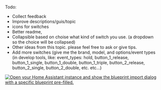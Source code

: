 Todo:
- Collect feedback
- Improve descriptions/guis/topic
- icons for switches
- Better readme,
- Collapsible based on choise what kind of switch you use. (a dropdown so the choice will be collapsed)
- Other ideas from this topic. please feel free to ask or give tips.
- Add more switches (give me the brand, model, and options/event types (in develop tools, like: event_types: hold, button_1_release, button_1_single, button_1_double, button_1_triple, button_2_release, button_2_single, button_2_double, etc. etc...)

[![Open your Home Assistant instance and show the blueprint import dialog with a specific blueprint pre-filled.](https://my.home-assistant.io/badges/blueprint_import.svg)](https://my.home-assistant.io/redirect/blueprint_import/?blueprint_url=https%3A%2F%2Fgithub.com%2Fremb0%2Fblueprints%2Fblob%2Fmain%2FDifferent_switches_zigbee2mqtt.yaml)
